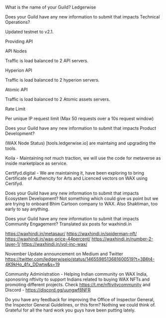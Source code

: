 What is the name of your Guild?
Ledgerwise

Does your Guild have any new information to submit that impacts Technical Operations?

Updated testnet to v2.1.


Providing API 

API Nodes 

Traffic is load balanced to 2 API servers. 

Hyperion API

Traffic is load balanced to 2 hyperion servers.

Atomic API

Traffic is load balanced to 2 Atomic assets servers. 

Rate Limit

Per unique IP request limit (Max 50 requests over a 10s request window)

Does your Guild have any new information to submit that impacts Product Development?

(WAX Node Status) [tools.ledgerwise.io] are maintaing and upgrading the tools.  

Koila - Maintaining not much traction, we will use the code for metaverse as inside marketplace as service.  

Certifyd.digital - We are maintaining it, have been exploring to bring Certificate of Authencity for Arts and Licenced vectors on WAX using Certifyd. 

Does your Guild have any new information to submit that impacts Ecosystem Development?
Not something which could give us point but we are trying to onboard Bhim Cartoon company to WAX. Also Shaktiman, too early to say anything. 

Does your Guild have any new information to submit that impacts Community Engagement?
Translated six posts for waxhindi.in 

https://waxhindi.in/metasaur/
https://waxhindi.in/spiderman-nft/
https://waxhindi.in/wax-price-44percent/
https://waxhindi.in/number-2-layer-1/
https://waxhindi.in/vol-inc-wax/

November Update announcement on Medium and Twitter https://twitter.com/ledgerwiseio/status/1465598513681600519?t=3B6t4-4K9kHo_4fx_DDwtw&s=19

Community Administration - Helping Indian community on WAX India, sponosring nftivity to support Indians related to buying WAX NFTs and promoting different projects. Check https://t.me/nftivitycommunity and Discord - https://discord.gg/uungwf8NFR


Do you have any feedback for improving the Office of Inspector General, the Inspector General Guidelines, or this form?
Nothing we could think of. Grateful for all the hard work you guys have been putting lately. 
